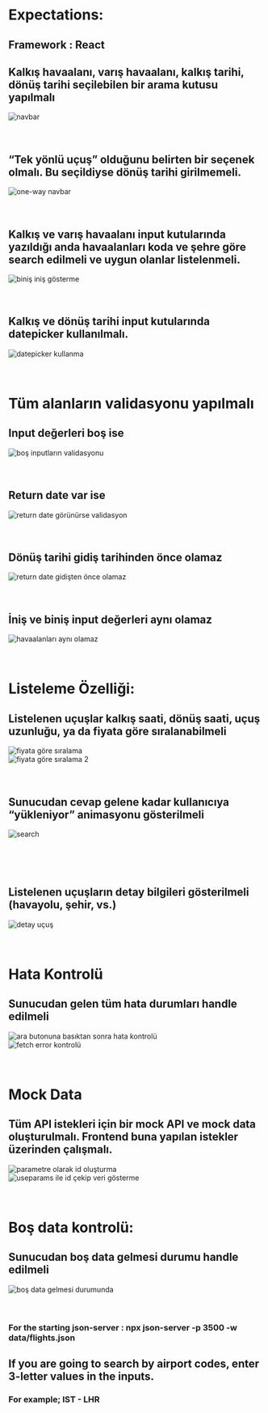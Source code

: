 # Expectations:

## Framework : React

## Kalkış havaalanı, varış havaalanı, kalkış tarihi, dönüş tarihi seçilebilen bir arama kutusu yapılmalı
![navbar](https://github.com/oguzz0804/Case-Study-Flight-Search-Application/assets/68377756/9a1a74ec-5240-4667-9eee-6ed080f64ad6)
</br></br></br>

## “Tek yönlü uçuş” olduğunu belirten bir seçenek olmalı. Bu seçildiyse dönüş tarihi girilmemeli.

![one-way navbar](https://github.com/oguzz0804/Case-Study-Flight-Search-Application/assets/68377756/c773de36-3e40-4178-bd7c-d05a69059398)
</br></br></br>

## Kalkış ve varış havaalanı input kutularında yazıldığı anda havaalanları koda ve şehre göre search edilmeli ve uygun olanlar listelenmeli.

![biniş iniş gösterme](https://github.com/oguzz0804/Case-Study-Flight-Search-Application/assets/68377756/9965f85f-8699-4446-810e-5059ae478699)
</br></br></br>

## Kalkış ve dönüş tarihi input kutularında datepicker kullanılmalı.

![datepicker kullanma](https://github.com/oguzz0804/Case-Study-Flight-Search-Application/assets/68377756/3478f528-3319-4bb0-afb5-181d9b965b1e)
</br></br></br>

# Tüm alanların validasyonu yapılmalı

## Input değerleri boş ise

![boş inputların validasyonu](https://github.com/oguzz0804/Case-Study-Flight-Search-Application/assets/68377756/7217c0a7-7282-4fb7-8c5a-7f9ef682e5a2)
</br></br></br>

## Return date var ise

![return date görünürse validasyon](https://github.com/oguzz0804/Case-Study-Flight-Search-Application/assets/68377756/5deac7f4-05d6-484f-8c3b-f9b64f2ce078)
</br></br></br>

## Dönüş tarihi gidiş tarihinden önce olamaz

![return date gidişten önce olamaz](https://github.com/oguzz0804/Case-Study-Flight-Search-Application/assets/68377756/485be9ff-ca57-4e39-b4d4-d8c25d27ad8c)
</br></br></br>

## İniş ve biniş input değerleri aynı olamaz

![havaalanları aynı olamaz](https://github.com/oguzz0804/Case-Study-Flight-Search-Application/assets/68377756/f925971b-3282-4d8f-9485-ff3b98e34c56)
</br></br></br>

# Listeleme Özelliği:

## Listelenen uçuşlar kalkış saati, dönüş saati, uçuş uzunluğu, ya da fiyata göre sıralanabilmeli

![fiyata göre sıralama](https://github.com/oguzz0804/Case-Study-Flight-Search-Application/assets/68377756/126cf814-0963-41c8-87fe-db50e4c3b99c)
</br>
![fiyata göre sıralama 2](https://github.com/oguzz0804/Case-Study-Flight-Search-Application/assets/68377756/16d93dd5-6a48-4ab7-9ef2-957591c49ace)
</br></br></br>

## Sunucudan cevap gelene kadar kullanıcıya “yükleniyor” animasyonu gösterilmeli
![search](https://github.com/oguzz0804/Case-Study-Flight-Search-Application/assets/68377756/4281b21c-c09f-43b6-876e-cd37bcf34505)

</br></br></br>

## Listelenen uçuşların detay bilgileri gösterilmeli (havayolu, şehir, vs.)

![detay uçuş](https://github.com/oguzz0804/Case-Study-Flight-Search-Application/assets/68377756/65a5488f-f91c-4fe0-9891-f158e054d0c2)
</br></br></br>

# Hata Kontrolü

## Sunucudan gelen tüm hata durumları handle edilmeli

![ara butonuna basıktan sonra hata kontrolü](https://github.com/oguzz0804/Case-Study-Flight-Search-Application/assets/68377756/a8851c93-cc0a-45e1-bc34-396ab0bb9273)
</br>
![fetch error kontrolü](https://github.com/oguzz0804/Case-Study-Flight-Search-Application/assets/68377756/f330c56d-5715-45c5-89e1-863e9636d090)
</br></br></br>

# Mock Data

## Tüm API istekleri için bir mock API ve mock data oluşturulmalı. Frontend buna yapılan istekler üzerinden çalışmalı.

![parametre olarak id oluşturma](https://github.com/oguzz0804/Case-Study-Flight-Search-Application/assets/68377756/93f223cd-e44f-4084-ae72-a92b170f93a7)
</br>
![useparams ile id çekip veri gösterme](https://github.com/oguzz0804/Case-Study-Flight-Search-Application/assets/68377756/a0997f41-feb0-4b6b-a04a-e24b03fe5759)
</br></br></br>

# Boş data kontrolü:

## Sunucudan boş data gelmesi durumu handle edilmeli

![boş data gelmesi durumunda](https://github.com/oguzz0804/Case-Study-Flight-Search-Application/assets/68377756/347fdc94-e1fb-4f91-a79b-519cf6f12c04)
</br></br></br>

### For the starting json-server : npx json-server -p 3500 -w data/flights.json

## If you are going to search by airport codes, enter 3-letter values in the inputs.

### For example; IST - LHR
